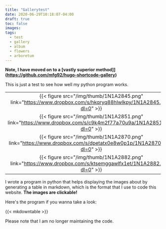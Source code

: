 ```yaml
---
title: "Gallerytest"
date: 2020-06-29T10:18:07-04:00
draft: true
toc: false
images:
tags:
  - test
  - gallery
  - album
  - flowers
  - arboretum
---
```

**Note, I have moved on to a [vastly superior method]](https://github.com/mfg92/hugo-shortcode-gallery)**

This is just a test to see how well my python program works.

|       |       |       |
| :---: | :---: | :---: |
|{{< figure src="/img/thumb/1N1A2845.png" link="https://www.dropbox.com/s/hkqryq88hlwlkpy/1N1A2845.png?dl=0" >}}|{{< figure src="/img/thumb/1N1A2847.png" link="https://www.dropbox.com/s/we9m5dc24jqcv7n/1N1A2847.png?dl=0" >}}|{{< figure src="/img/thumb/1N1A2850.png" link="https://www.dropbox.com/s/hwqph0eevlae2gg/1N1A2850.png?dl=0" >}}|
|{{< figure src="/img/thumb/1N1A2851.png" link="https://www.dropbox.com/s/c9k4m2f77a70u9a/1N1A2851.png?dl=0" >}}|{{< figure src="/img/thumb/1N1A2857.png" link="https://www.dropbox.com/s/lq49uwn8xjdrqyi/1N1A2857.png?dl=0" >}}|{{< figure src="/img/thumb/1N1A2862.png" link="https://www.dropbox.com/s/bvikma3q9uwphk9/1N1A2862.png?dl=0" >}}|
|{{< figure src="/img/thumb/1N1A2870.png" link="https://www.dropbox.com/s/dpetatx0e8w0p1p/1N1A2870.png?dl=0" >}}|{{< figure src="/img/thumb/1N1A2871.png" link="https://www.dropbox.com/s/i8ovtk3ibcaixmp/1N1A2871.png?dl=0" >}}|{{< figure src="/img/thumb/1N1A2872.png" link="https://www.dropbox.com/s/fom3t49yr4tfmz1/1N1A2872.png?dl=0" >}}|
|{{< figure src="/img/thumb/1N1A2882.png" link="https://www.dropbox.com/s/ktsemggawlfx1et/1N1A2882.png?dl=0" >}}|{{< figure src="/img/thumb/1N1A2888.png" link="https://www.dropbox.com/s/vv4l92ya5n2plnn/1N1A2888.png?dl=0" >}}|

I wrote a program in python that helps displaying the images about by generating a table in markdown, which is the format that I use to code this website. **The images are clickable!**

Here's the program if you wanna take a look:

{{< mkdowntable >}}

Please note that I am no longer maintaining the code.

